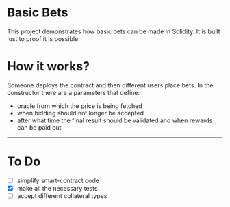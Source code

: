 # Basic Bets

This project demonstrates how basic bets can be made in Solidity. It is built just to proof it is possible.

# How it works?

Someone deploys the contract and then different users place bets. In the constructor there are a parameters that define:

- oracle from which the price is being fetched
- when bidding should not longer be accepted
- after what time the final result should be validated and when rewards can be paid out

---

# To Do

- [ ] simplify smart-contract code
- [x] make all the necessary tests
- [ ] accept different collateral types
